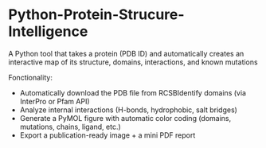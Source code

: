 # Python-Protein-Strucure-Intelligence
A Python tool that takes a protein (PDB ID) and automatically creates an interactive map of its structure, domains, interactions, and known mutations

Fonctionality:
- Automatically download the PDB file from RCSBIdentify domains (via InterPro or Pfam API)
- Analyze internal interactions (H-bonds, hydrophobic, salt bridges)
- Generate a PyMOL figure with automatic color coding (domains, mutations, chains, ligand, etc.)
- Export a publication-ready image + a mini PDF report
